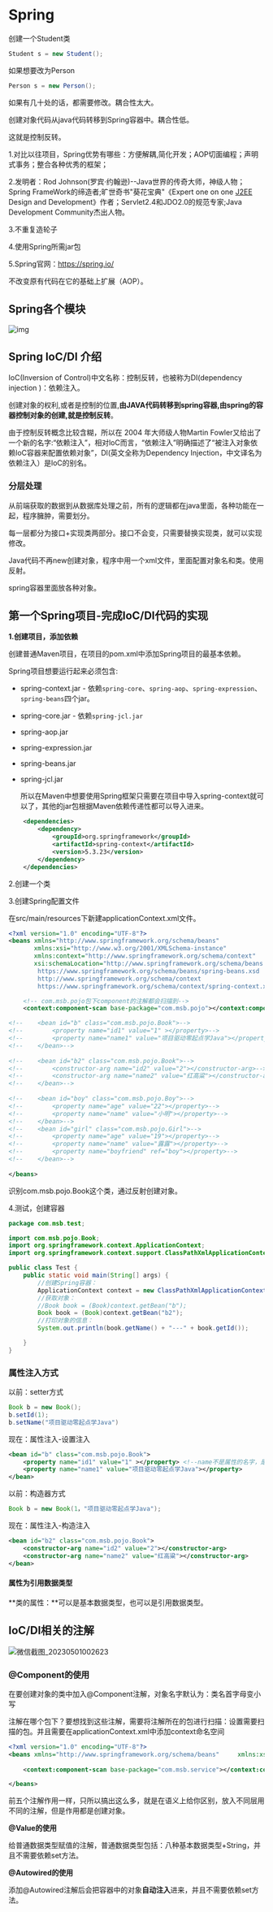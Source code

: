 # Spring

创建一个Student类

```java
Student s = new Student();
```

如果想要改为Person

```java
Person s = new Person();
```

如果有几十处的话，都需要修改。耦合性太大。

创建对象代码从java代码转移到Spring容器中。耦合性低。

这就是控制反转。 

1.对比以往项目，Spring优势有哪些：方便解耦,简化开发；AOP切面编程；声明式事务；整合各种优秀的框架；

2.发明者：Rod Johnson(罗宾·约翰逊)--Java世界的传奇大师，神级人物；Spring FrameWork的缔造者;旷世奇书"葵花宝典"《Expert one on one [J2EE](https://so.csdn.net/so/search?q=J2EE&spm=1001.2101.3001.7020) Design and Development》作者；Servlet2.4和JDO2.0的规范专家;Java Development Community杰出人物。

3.不重复造轮子

4.使用Spring所需jar包

5.Spring官网：https://spring.io/ 

不改变原有代码在它的基础上扩展（AOP）。

## Spring各个模块

![img](assets/56b9acd28d814147aed69e647befb156.png)

## Spring IoC/DI 介绍

IoC(Inversion of Control)中文名称：控制反转，也被称为DI(dependency injection )：依赖注入。

创建对象的权利,或者是控制的位置,**由JAVA代码转移到spring容器,由spring的容器控制对象的创建,就是控制反转**。

由于控制反转概念比较含糊，所以在 2004 年大师级人物Martin Fowler又给出了一个新的名字:“依赖注入”，相对loC而言，“依赖注入”明确描述了“被注入对象依赖loC容器来配置依赖对象”，Dl(英文全称为Dependency Injection，中文译名为依赖注入）是loC的别名。

### 分层处理

从前端获取的数据到从数据库处理之前，所有的逻辑都在java里面，各种功能在一起，程序臃肿，需要划分。

每一层都分为接口+实现类两部分。接口不会变，只需要替换实现类，就可以实现修改。



Java代码不再new创建对象，程序中用一个xml文件，里面配置对象名和类。使用反射。

spring容器里面放各种对象。

## 第一个Spring项目-完成IoC/DI代码的实现

**1.创建项目，添加依赖**

创建普通Maven项目，在项目的pom.xml中添加Spring项目的最基本依赖。

Spring项目想要运行起来必须包含:

- spring-context.jar - 依赖`spring-core`、`spring-aop`、`spring-expression`、`spring-beans`四个jar。

- spring-core.jar - 依赖`spring-jcl.jar`

- spring-aop.jar

- spring-expression.jar

- spring-beans.jar

- spring-jcl.jar

  所以在Maven中想要使用Spring框架只需要在项目中导入spring-context就可以了，其他的jar包根据Maven依赖传递性都可以导入进来。

```xml
    <dependencies>
        <dependency>
            <groupId>org.springframework</groupId>
            <artifactId>spring-context</artifactId>
            <version>5.3.23</version>
        </dependency>
    </dependencies>
```

2.创建一个类

3.创建Spring配置文件

在src/main/resources下新建applicationContext.xml文件。

```xml
<?xml version="1.0" encoding="UTF-8"?>
<beans xmlns="http://www.springframework.org/schema/beans"
       xmlns:xsi="http://www.w3.org/2001/XMLSchema-instance"
       xmlns:context="http://www.springframework.org/schema/context"
       xsi:schemaLocation="http://www.springframework.org/schema/beans
        https://www.springframework.org/schema/beans/spring-beans.xsd
        http://www.springframework.org/schema/context
        https://www.springframework.org/schema/context/spring-context.xsd">

	<!-- com.msb.pojo包下component的注解都会扫描到-->
    <context:component-scan base-package="com.msb.pojo"></context:component-scan>

<!--    <bean id="b" class="com.msb.pojo.Book">-->
<!--        <property name="id1" value="1" ></property>-->
<!--        <property name="name1" value="项目驱动零起点学Java"></property>-->
<!--    </bean>-->
    
<!--    <bean id="b2" class="com.msb.pojo.Book">-->
<!--        <constructor-arg name="id2" value="2"></constructor-arg>-->
<!--        <constructor-arg name="name2" value="红高粱"></constructor-arg>-->
<!--    </bean>-->
    
<!--    <bean id="boy" class="com.msb.pojo.Boy">-->
<!--        <property name="age" value="22"></property>-->
<!--        <property name="name" value="小明"></property>-->
<!--    </bean>-->
<!--    <bean id="girl" class="com.msb.pojo.Girl">-->
<!--        <property name="age" value="19"></property>-->
<!--        <property name="name" value="露露"></property>-->
<!--        <property name="boyfriend" ref="boy"></property>-->
<!--    </bean>-->
    
</beans>
```

识别com.msb.pojo.Book这个类，通过反射创建对象。

4.测试，创建容器

```java
package com.msb.test;

import com.msb.pojo.Book;
import org.springframework.context.ApplicationContext;
import org.springframework.context.support.ClassPathXmlApplicationContext;

public class Test {
    public static void main(String[] args) {
        //创建Spring容器：
        ApplicationContext context = new ClassPathXmlApplicationContext("applicationContext.xml");
        //获取对象：
        //Book book = (Book)context.getBean("b");
        Book book = (Book)context.getBean("b2");
        //打印对象的信息：
        System.out.println(book.getName() + "---" + book.getId());

    }
}
```

### 属性注入方式

以前：setter方式

```java
Book b = new Book(); 
b.setId(1); 
b.setName("项目驱动零起点学Java")
```

现在：属性注入-设置注入

```xml
<bean id="b" class="com.msb.pojo.Book">
    <property name="id1" value="1" ></property>	<!--name不是属性的名字，是set方法的名字-->
    <property name="name1" value="项目驱动零起点学Java"></property>
</bean>
```

以前：构造器方式

```java
Book b = new Book(1，"项目驱动零起点学Java"); 
```

现在：属性注入-构造注入

```xml
<bean id="b2" class="com.msb.pojo.Book">
    <constructor-arg name="id2" value="2"></constructor-arg>
    <constructor-arg name="name2" value="红高粱"></constructor-arg>
</bean>
```

#### 属性为引用数据类型

**类的属性：**可以是基本数据类型，也可以是引用数据类型。

## IoC/DI相关的注解

![微信截图_20230501002623](assets/微信截图_20230501002623.png)

### @Component的使用

在要创建对象的类中加入@Component注解，对象名字默认为：类名首字母变小写

注解在哪个包下？要想找到这些注解，需要将注解所在的包进行扫描：设置需要扫描的包。并且需要在applicationContext.xml中添加context命名空间

```xml
<?xml version="1.0" encoding="UTF-8"?> 
<beans xmlns="http://www.springframework.org/schema/beans"     xmlns:xsi="http://www.w3.org/2001/XMLSchema-instance"     xmlns:context="http://www.springframework.org/schema/context"     xsi:schemaLocation="http://www.springframework.org/schema/beans     https://www.springframework.org/schema/beans/spring-beans.xsd     http://www.springframework.org/schema/context     https://www.springframework.org/schema/context/spring-context.xsd"> 
    
    <context:component-scan base-package="com.msb.service"></context:component-scan> 

</beans>
```

前五个注解作用一样，只所以搞出这么多，就是在语义上给你区别，放入不同层用不同的注解，但是作用都是创建对象。

**@Value的使用**

给普通数据类型赋值的注解，普通数据类型包括：八种基本数据类型+String，并且不需要依赖set方法。

**@Autowired的使用**

添加@Autowired注解后会把容器中的对象**自动注入**进来，并且不需要依赖set方法。